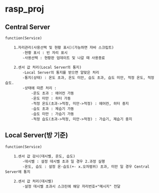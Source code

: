 # rasp_proj

## Central Server

	function(Service)
		
		1.자리관리(사용선택 및 현황 표시)(가능하면 자바 스크립트)
			-현황 표시 : 빈 자리 표시
			-사용선택 : 현황판 업데이트 및 나갈 때 사용종료

		2.센서 값 처리(Local Server의 통지)
			-Local Server의 통지를 받으면 알맞은 처리
			-통지(상태) : 온도 초과, 온도 미만, 습도 초과, 습도 미만, 적정 온도, 적정 습도.
			-상태에 따른 처리 :
				-온도 초과 : 에어컨 가동
				-온도 미만 : 히터 가동
				-적정 온도(초과->적정, 미만->적정) : 에어컨, 히터 중지
				-습도 초과 : 제습기 가동
				-습도 미만 : 가습기 가동
				-적정 습도(초과->적정, 미만->적정) : 가습기, 제습기 중지
## Local Server(방 기준)

	function(Service)
	
		1.센서 값 감시(데시벨, 온도, 습도)
			-데시벨 : 설정 데시벨 초과 일 경우 2.과정 실행
			-온도, 습도 : 설정 온·습도(+- x.오차범위) 초과, 미만 일 경우 Central Server에 통지
		
		2.센서 값 처리(데시벨)
			-설정 데시벨 초과시 스크린에 해당 자리번호+"메시지" 전달
